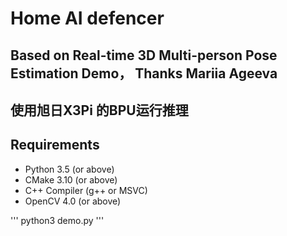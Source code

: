 # Home AI defencer
## Based on Real-time 3D Multi-person Pose Estimation Demo， Thanks Mariia Ageeva
## 使用旭日X3Pi 的BPU运行推理


## Requirements
* Python 3.5 (or above)
* CMake 3.10 (or above)
* C++ Compiler (g++ or MSVC)
* OpenCV 4.0 (or above)

''' python3 demo.py '''
